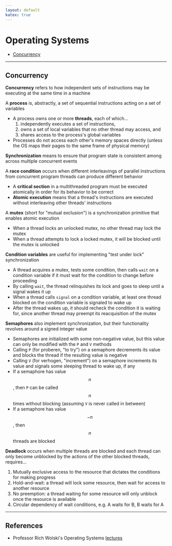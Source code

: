 ```yaml
---
layout: default
katex: true
---
```


# Operating Systems

- [Concurrency](#concurrency)

---

## Concurrency

__Concurrency__ refers to how independent sets of instructions may be executing at the same time in a machine

A __process__ is, abstractly, a set of sequential instructions acting on a set of variables

- A process owns one or more __threads__, each of which...
  1. independently executes a set of instructions,
  2. owns a set of local variables that no other thread may access, and
  3. shares access to the process's global variables
- Processes do not access each other's memory spaces directly (unless the OS maps their pages to the same frame of physical memory)

__Synchronization__ means to ensure that program state is consistent among across multiple concurrent events

A __race condition__ occurs when different interleavings of parallel instructions from concurrent program threads can produce different behavior

- A __critical section__ in a multithreaded program must be executed atomically in order for its behavior to be correct
- __Atomic execution__ means that a thread's instructions are executed without interleaving other threads' instructions

A __mutex__ (short for "mutual exclusion") is a synchronization primitive that enables atomic execution

- When a thread locks an unlocked mutex, no other thread may lock the mutex
- When a thread attempts to lock a locked mutex, it will be blocked until the mutex is unlocked

__Condition variables__ are useful for implementing "test under lock" synchronization

- A thread acquires a mutex, tests some condition, then calls `wait` on a condition variable if it must wait for the condition to change before proceeding
- By calling `wait`, the thread relinquishes its lock and goes to sleep until a signal wakes it up
- When a thread calls `signal` on a condition variable, at least one thread blocked on the condition variable is signaled to wake up
- After the thread wakes up, it should recheck the condition it is waiting for, since another thread may preempt its reacquisition of the mutex

__Semaphores__ also implement synchronization, but their functionality revolves around a signed integer value

- Semaphores are initialized with some non-negative value, but this value can only be modified with the `P` and `V` methods
- Calling `P` (for proberen, "to try") on a semaphore decrements its value and blocks the thread if the resulting value is negative
- Calling `V` (for verhogen, "increment") on a semaphore increments its value and signals some sleeping thread to wake up, if any
- If a semaphore has value $$n$$, then `P` can be called $$n$$ times without blocking (assuming `V` is never called in between)
- If a semaphore has value $$-n$$, then $$n$$ threads are blocked

__Deadlock__ occurs when multiple threads are blocked and each thread can only become unblocked by the actions of the other blocked threads, requires...

1. Mutually exclusive access to the resource that dictates the conditions for making progress
2. Hold-and-wait: a thread will lock some resource, then wait for access to another resource
3. No preemption: a thread waiting for some resource will only unblock once the resource is available
4. Circular dependency of wait conditions, e.g. A waits for B, B waits for A

---

## References

- Professor Rich Wolski's Operating Systems [lectures](https://sites.cs.ucsb.edu/~rich/class/cs170/)
